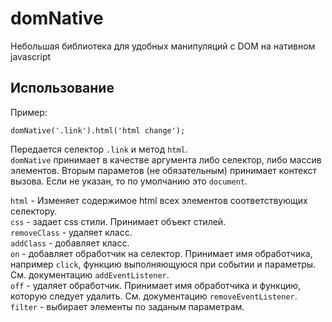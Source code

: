 # domNative

Небольшая библиотека для удобных манипуляций с DOM на нативном javascript

## Использование

Пример:
```
domNative('.link').html('html change');
```

Передается селектор `.link` и метод `html`.  
`domNative` принимает в качестве аргумента либо селектор, либо массив элементов. Вторым параметов (не обязательным) принимает контекст вызова. Если не указан, то по умолчанию это `document`.

`html` - Изменяет содержимое html всех элементов соответствующих селектору.  
`css` - задает css стили. Принимает объект стилей.  
`removeClass` - удаляет класс.  
`addClass` - добавляет класс.  
`on` - добавляет обработчик на селектор. Принимает имя обработчика, например `click`, функцию выполняющуюся при событии и параметры. См. документацию `addEventListener`.  
`off` - удаляет обработчик. Принимает имя обработчика и функцию, которую  следует удалить.  См. документацию `removeEventListener`.  
`filter` - выбирает элементы по заданым параметрам.


